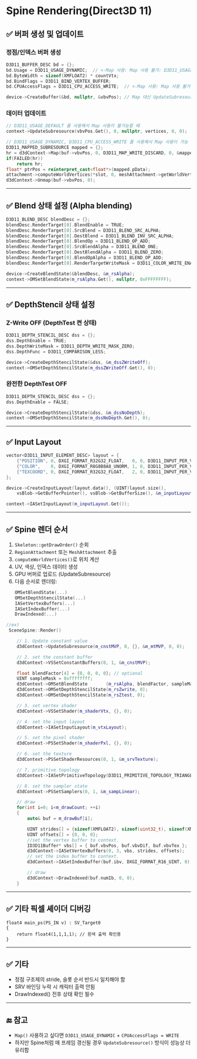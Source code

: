 # Spine Rendering(Direct3D 11)

## ✅ 버퍼 생성 및 업데이트

### 정점/인덱스 버퍼 생성
```cpp
D3D11_BUFFER_DESC bd = {};
bd.Usage = D3D11_USAGE_DYNAMIC;  // <-Map 사용: Map 사용 불가: D3D11_USAGE_DEFAULT
bd.ByteWidth = sizeof(XMFLOAT2) * countVtx;
bd.BindFlags = D3D11_BIND_VERTEX_BUFFER;
bd.CPUAccessFlags = D3D11_CPU_ACCESS_WRITE;  // <-Map 사용: Map 사용 불가: 0

device->CreateBuffer(&bd, nullptr, &vbvPos); // Map 대신 UpdateSubresource 사용
```

### 데이터 업데이트
```cpp
// D3D11_USAGE_DEFAULT 를 사용해서 Map 사용이 불가능할 때
context->UpdateSubresource(vbvPos.Get(), 0, nullptr, vertices, 0, 0);
```

```cpp
// D3D11_USAGE_DYNAMIC, D3D11_CPU_ACCESS_WRITE 를 사용해서 Map 사용이 가능
D3D11_MAPPED_SUBRESOURCE mapped = {};
hr = d3dContext->Map(buf->vbvPos, 0, D3D11_MAP_WRITE_DISCARD, 0, &mapped);
if(FAILED(hr))
    return hr;
float* ptrPos = reinterpret_cast<float*>(mapped.pData);
attachment->computeWorldVertices(*slot, 0, meshAttachment->getWorldVerticesLength(), ptrPos, 0, 2);
d3dContext->Unmap(buf->vbvPos, 0);
```
---

## ✅ Blend 상태 설정 (Alpha blending)
```cpp
D3D11_BLEND_DESC blendDesc = {};
blendDesc.RenderTarget[0].BlendEnable = TRUE;
blendDesc.RenderTarget[0].SrcBlend = D3D11_BLEND_SRC_ALPHA;
blendDesc.RenderTarget[0].DestBlend = D3D11_BLEND_INV_SRC_ALPHA;
blendDesc.RenderTarget[0].BlendOp = D3D11_BLEND_OP_ADD;
blendDesc.RenderTarget[0].SrcBlendAlpha = D3D11_BLEND_ONE;
blendDesc.RenderTarget[0].DestBlendAlpha = D3D11_BLEND_ZERO;
blendDesc.RenderTarget[0].BlendOpAlpha = D3D11_BLEND_OP_ADD;
blendDesc.RenderTarget[0].RenderTargetWriteMask = D3D11_COLOR_WRITE_ENABLE_ALL;

device->CreateBlendState(&blendDesc, &m_rsAlpha);
context->OMSetBlendState(m_rsAlpha.Get(), nullptr, 0xFFFFFFFF);
```

---

## ✅ DepthStencil 상태 설정

### Z-Write OFF (DepthTest 켠 상태)
```cpp
D3D11_DEPTH_STENCIL_DESC dss = {};
dss.DepthEnable = TRUE;
dss.DepthWriteMask = D3D11_DEPTH_WRITE_MASK_ZERO;
dss.DepthFunc = D3D11_COMPARISON_LESS;

device->CreateDepthStencilState(&dss, &m_dssZWriteOff);
context->OMSetDepthStencilState(m_dssZWriteOff.Get(), 0);
```

### 완전한 DepthTest OFF
```cpp
D3D11_DEPTH_STENCIL_DESC dss = {};
dss.DepthEnable = FALSE;

device->CreateDepthStencilState(&dss, &m_dssNoDepth);
context->OMSetDepthStencilState(m_dssNoDepth.Get(), 0);
```

---

## ✅ Input Layout
```cpp
vector<D3D11_INPUT_ELEMENT_DESC> layout = {
    {"POSITION", 0, DXGI_FORMAT_R32G32_FLOAT,   0, 0, D3D11_INPUT_PER_VERTEX_DATA, 0},
    {"COLOR",    0, DXGI_FORMAT_R8G8B8A8_UNORM, 1, 0, D3D11_INPUT_PER_VERTEX_DATA, 0},
    {"TEXCOORD", 0, DXGI_FORMAT_R32G32_FLOAT,   2, 0, D3D11_INPUT_PER_VERTEX_DATA, 0},
};

device->CreateInputLayout(layout.data(), (UINT)layout.size(),
    vsBlob->GetBufferPointer(), vsBlob->GetBufferSize(), &m_inputLayout);

context->IASetInputLayout(m_inputLayout.Get());
```

---

## ✅ Spine 렌더 순서

1. `Skeleton::getDrawOrder()` 순회
2. `RegionAttachment` 또는 `MeshAttachment` 추출
3. `computeWorldVertices()`로 위치 계산
4. UV, 색상, 인덱스 데이터 생성
5. GPU 버퍼로 업로드 (UpdateSubresource)
6. 다음 순서로 렌더링:
   ```cpp
   OMSetBlendState(...)
   OMSetDepthStencilState(...)
   IASetVertexBuffers(...)
   IASetIndexBuffer(...)
   DrawIndexed(...)
   ```
```cpp
//ex)
 SceneSpine::Render()

	// 1. Update constant value
	d3dContext->UpdateSubresource(m_cnstMVP, 0, {}, &m_mtMVP, 0, 0);

	// 2. set the constant buffer
	d3dContext->VSSetConstantBuffers(0, 1, &m_cnstMVP);

	float blendFactor[4] = {0, 0, 0, 0}; // optional
	UINT sampleMask = 0xffffffff;
	d3dContext->OMSetBlendState       (m_rsAlpha, blendFactor, sampleMask);
	d3dContext->OMSetDepthStencilState(m_rsZwrite, 0);
	d3dContext->OMSetDepthStencilState(m_rsZtest, 0);

	// 3. set vertex shader
	d3dContext->VSSetShader(m_shaderVtx, {}, 0);

	// 4. set the input layout
	d3dContext->IASetInputLayout(m_vtxLayout);

	// 5. set the pixel shader
	d3dContext->PSSetShader(m_shaderPxl, {}, 0);

	// 6. set the texture
	d3dContext->PSSetShaderResources(0, 1, &m_srvTexture);

	// 7. primitive topology
	d3dContext->IASetPrimitiveTopology(D3D11_PRIMITIVE_TOPOLOGY_TRIANGLELIST);

	// 8. set the sampler state
	d3dContext->PSSetSamplers(0, 1, &m_sampLinear);

	// draw
	for(int i=0; i<m_drawCount; ++i)
	{
		auto& buf = m_drawBuf[i];

		UINT strides[] = {sizeof(XMFLOAT2), sizeof(uint32_t), sizeof(XMFLOAT2)};
		UINT offsets[] = {0, 0, 0};
		//set the vertex buffer to context.
		ID3D11Buffer* vbs[] = { buf.vbvPos, buf.vbvDif, buf.vbvTex };
		d3dContext->IASetVertexBuffers(0, 3, vbs, strides, offsets);
		// set the index buffer to context.
		d3dContext->IASetIndexBuffer(buf.ibv, DXGI_FORMAT_R16_UINT, 0);

		// draw
		d3dContext->DrawIndexed(buf.numIb, 0, 0);
	}
```

---

## ✅ 기타 픽셀 셰이더 디버깅

```hlsl
float4 main_ps(PS_IN v) : SV_Target0
{
    return float4(1,1,1,1); // 흰색 출력 확인용
}
```

---

## ✅ 기타

- 정점 구조체의 stride, 슬롯 순서 반드시 일치해야 함
- SRV 바인딩 누락 시 캐릭터 출력 안됨
- DrawIndexed() 전후 상태 확인 필수

---

## 🔚 참고

- `Map()` 사용하고 싶다면 `D3D11_USAGE_DYNAMIC` + `CPUAccessFlags = WRITE`
- 하지만 Spine처럼 매 프레임 갱신될 경우 `UpdateSubresource()` 방식이 성능상 더 유리함

